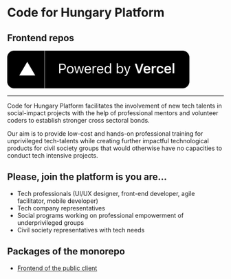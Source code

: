 # Code for Hungary Platform

## Frontend repos

![Powered by Vercel](./assets/powered-by-vercel.svg)

---

Code for Hungary Platform facilitates the involvement of new tech talents in social-impact projects with the help of professional mentors and volunteer coders to establish stronger cross sectoral bonds.

Our aim is to provide low-cost and hands-on professional training for unprivileged tech-talents while creating further impactful technological products for civil society groups that would otherwise have no capacities to conduct tech intensive projects.

## Please, join the platform is you are...

- Tech professionals (UI/UX designer, front-end developer, agile facilitator, mobile developer)
- Tech company representatives
- Social programs working on professional empowerment of underprivileged groups
- Civil society representatives with tech needs

## Packages of the monorepo

- [Frontend of the public client](./packages/c4hu-client)
